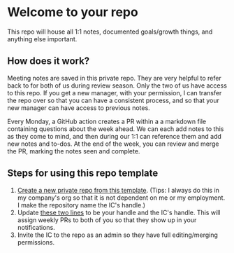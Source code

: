 # Welcome to your repo

This repo will house all 1:1 notes, documented goals/growth things, and anything else important.

## How does it work?

Meeting notes are saved in this private repo. They are very helpful to refer back to for both of us during review season. Only the two of us have access to this repo. If you get a new manager, with your permission, I can transfer the repo over so that you can have a consistent process, and so that your new manager can have access to previous notes.

Every Monday, a GitHub action creates a PR within a a markdown file containing questions about the week ahead. We can each add notes to this as they come to mind, and then during our 1:1 can reference them and add new notes and to-dos. At the end of the week, you can review and merge the PR, marking the notes seen and complete.

## Steps for using this repo template

1. [Create a new private repo from this template](https://help.github.com/en/github/creating-cloning-and-archiving-repositories/creating-a-repository-from-a-template). (Tips: I always do this in my company's org so that it is not dependent on me or my employment. I make the repository name the IC's handle.)
2. Update [these two lines](https://github.com/sophshep/one-on-one/blob/master/.github/workflows/weekly-report.yml#L80-L81) to be your handle and the IC's handle. This will assign weekly PRs to both of you so that they show up in your notifications.
3. Invite the IC to the repo as an admin so they have full editing/merging permissions.
